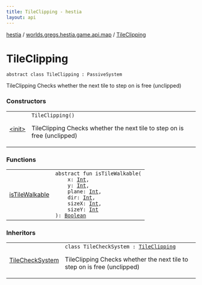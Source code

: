 ```yaml
---
title: TileClipping - hestia
layout: api
---
```


<div class='api-docs-breadcrumbs'><a href="../../index.html">hestia</a> / <a href="../index.html">worlds.gregs.hestia.game.api.map</a> / <a href="./index.html">TileClipping</a></div>

# TileClipping

<div class="signature"><code><span class="keyword">abstract</span> <span class="keyword">class </span><span class="identifier">TileClipping</span>&nbsp;<span class="symbol">:</span>&nbsp;<span class="identifier">PassiveSystem</span></code></div>

TileClipping
Checks whether the next tile to step on is free (unclipped)

### Constructors

<table class="api-docs-table">
<tbody>
<tr>
<td markdown="1">

<a href="-init-.html">&lt;init&gt;</a>


</td>
<td markdown="1">
<div class="signature"><code><span class="identifier">TileClipping</span><span class="symbol">(</span><span class="symbol">)</span></code></div>

TileClipping
Checks whether the next tile to step on is free (unclipped)


</td>
</tr>
</tbody>
</table>

### Functions

<table class="api-docs-table">
<tbody>
<tr>
<td markdown="1">

<a href="is-tile-walkable.html">isTileWalkable</a>


</td>
<td markdown="1">
<div class="signature"><code><span class="keyword">abstract</span> <span class="keyword">fun </span><span class="identifier">isTileWalkable</span><span class="symbol">(</span><br/>&nbsp;&nbsp;&nbsp;&nbsp;<span class="parameterName" id="worlds.gregs.hestia.game.api.map.TileClipping$isTileWalkable(kotlin.Int, kotlin.Int, kotlin.Int, kotlin.Int, kotlin.Int, kotlin.Int)/x">x</span><span class="symbol">:</span>&nbsp;<a href="https://kotlinlang.org/api/latest/jvm/stdlib/kotlin/-int/index.html"><span class="identifier">Int</span></a><span class="symbol">, </span><br/>&nbsp;&nbsp;&nbsp;&nbsp;<span class="parameterName" id="worlds.gregs.hestia.game.api.map.TileClipping$isTileWalkable(kotlin.Int, kotlin.Int, kotlin.Int, kotlin.Int, kotlin.Int, kotlin.Int)/y">y</span><span class="symbol">:</span>&nbsp;<a href="https://kotlinlang.org/api/latest/jvm/stdlib/kotlin/-int/index.html"><span class="identifier">Int</span></a><span class="symbol">, </span><br/>&nbsp;&nbsp;&nbsp;&nbsp;<span class="parameterName" id="worlds.gregs.hestia.game.api.map.TileClipping$isTileWalkable(kotlin.Int, kotlin.Int, kotlin.Int, kotlin.Int, kotlin.Int, kotlin.Int)/plane">plane</span><span class="symbol">:</span>&nbsp;<a href="https://kotlinlang.org/api/latest/jvm/stdlib/kotlin/-int/index.html"><span class="identifier">Int</span></a><span class="symbol">, </span><br/>&nbsp;&nbsp;&nbsp;&nbsp;<span class="parameterName" id="worlds.gregs.hestia.game.api.map.TileClipping$isTileWalkable(kotlin.Int, kotlin.Int, kotlin.Int, kotlin.Int, kotlin.Int, kotlin.Int)/dir">dir</span><span class="symbol">:</span>&nbsp;<a href="https://kotlinlang.org/api/latest/jvm/stdlib/kotlin/-int/index.html"><span class="identifier">Int</span></a><span class="symbol">, </span><br/>&nbsp;&nbsp;&nbsp;&nbsp;<span class="parameterName" id="worlds.gregs.hestia.game.api.map.TileClipping$isTileWalkable(kotlin.Int, kotlin.Int, kotlin.Int, kotlin.Int, kotlin.Int, kotlin.Int)/sizeX">sizeX</span><span class="symbol">:</span>&nbsp;<a href="https://kotlinlang.org/api/latest/jvm/stdlib/kotlin/-int/index.html"><span class="identifier">Int</span></a><span class="symbol">, </span><br/>&nbsp;&nbsp;&nbsp;&nbsp;<span class="parameterName" id="worlds.gregs.hestia.game.api.map.TileClipping$isTileWalkable(kotlin.Int, kotlin.Int, kotlin.Int, kotlin.Int, kotlin.Int, kotlin.Int)/sizeY">sizeY</span><span class="symbol">:</span>&nbsp;<a href="https://kotlinlang.org/api/latest/jvm/stdlib/kotlin/-int/index.html"><span class="identifier">Int</span></a><br/><span class="symbol">)</span><span class="symbol">: </span><a href="https://kotlinlang.org/api/latest/jvm/stdlib/kotlin/-boolean/index.html"><span class="identifier">Boolean</span></a></code></div>

</td>
</tr>
</tbody>
</table>

### Inheritors

<table class="api-docs-table">
<tbody>
<tr>
<td markdown="1">

<a href="../../worlds.gregs.hestia.game.plugins.map.systems/-tile-check-system/index.html">TileCheckSystem</a>


</td>
<td markdown="1">
<div class="signature"><code><span class="keyword">class </span><span class="identifier">TileCheckSystem</span>&nbsp;<span class="symbol">:</span>&nbsp;<a href="./index.html"><span class="identifier">TileClipping</span></a></code></div>

TileClipping
Checks whether the next tile to step on is free (unclipped)


</td>
</tr>
</tbody>
</table>
